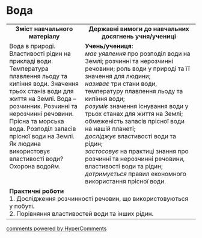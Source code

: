 <div id="hypercomments_widget" class="js-hypercomments-widget invisible"></div>

Вода
=============================================

<table>
  <tr>
    <td width="40%" align="center"><b>Зміст навчального матеріалу<b></td>
    <td width="60%" align="center"><b>Державні вимоги до навчальних досягнень учня/учениці</b></td>
  </tr>
  <tr>
    <td width="40%" style="vertical-align:top !important;">
Вода в природі. Властивості рідин на прикладі води. Температура плавлення льоду та кипіння води. Значення трьох станів води для життя на Землі. Вода – розчинник. Розчинні та нерозчинні речовини. Прісна та морська вода. Розподіл запасів прісної води на Землі. Як людина використовує властивості води? Охорона водойм.
    </td>
    <td width="60%" style="vertical-align:top !important;">
    <b>Учень/учениця:</b><br>
<i>має уявлення</i> про розподіл води на Землі; розчинні та нерозчинні речовини; роль води у природі та її значення для людини;<br>
<i>називає</i> три стани води, температуру плавлення льоду та кипіння води;<br>
<i>розуміє</i> значення існування води у трьох станах для життя на Землі; обмеженість запасів прісної води на нашій планеті;<br>  
<i>досліджує</i> властивості води та рідин;<br>
<i>застосовує</i> на практиці знання про розчинні та нерозчинні речовини, властивості води та рідин; <br>
<i>дотримується</i> правил економного використання прісної води.
	</td>
  </tr>
    <tr>
    <td width="40%" align="left" style="vertical-align:top !important;" colspan="2">
<b>Практичні роботи</b><br>
1.  Дослідження розчинності речовин, що використовуються у побуті.<br>
2.  Порівняння властивостей води та інших рідин.
</td>
  </tr>
</table>

<div class="js-hypercomments-container">
<a href="http://hypercomments.com" class="hc-link" title="comments widget">comments powered by HyperComments</a>
</div>
